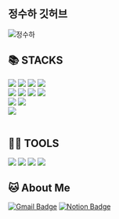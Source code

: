 ## 정수하 깃허브 <a id="waving">

![정수하](https://capsule-render.vercel.app/api?type=waving&height=200&text=Waving!&fontAlign=80&fontAlignY=40&color=gradient)

<div><h2>📚 STACKS</h2></div>

<div>
    <img src="https://img.shields.io/badge/Java-ED8B00?style=for-the-badge&logo=openjdk&logoColor=white"> 
    <img src="https://img.shields.io/badge/spring-6DB33F?style=for-the-badge&logo=spring&logoColor=white">
    <img src="https://img.shields.io/badge/oracle-F80000?style=for-the-badge&logo=oracle&logoColor=white">
    <img src="https://img.shields.io/badge/MySQL-00000F?style=for-the-badge&logo=mysql&logoColor=white">
    <br> 
    <img src="https://img.shields.io/badge/html5-E34F26?style=for-the-badge&logo=html5&logoColor=white"> 
    <img src="https://img.shields.io/badge/css-1572B6?style=for-the-badge&logo=css3&logoColor=white"> 
    <img src="https://img.shields.io/badge/javascript-F7DF1E?style=for-the-badge&logo=javascript&logoColor=black"> 
    <img src="https://img.shields.io/badge/jquery-0769AD?style=for-the-badge&logo=jquery&logoColor=white">
    <br>
    <img src="https://img.shields.io/badge/bootstrap-7952B3?style=for-the-badge&logo=bootstrap&logoColor=white">
    <img src="https://img.shields.io/badge/apache tomcat-F8DC75?style=for-the-badge&logo=apachetomcat&logoColor=white">
    <br>
    <img src="https://img.shields.io/badge/git-F05032?style=for-the-badge&logo=git&logoColor=white">
    <br>
</div>
<br> 
<div><h2>💪🏼 TOOLS</h2></div>

<div>
    <img src="https://img.shields.io/badge/github-181717?style=for-the-badge&logo=github&logoColor=white">
    <img src="https://img.shields.io/badge/Visual Studio Code-007ACC?style=for-the-badge&logo=Visual Studio Code&logoColor=white"/>
    <img src="https://img.shields.io/badge/Eclipse IDE-2C2255?style=for-the-badge&logo=Eclipse IDE&logoColor=white"/>
    <img src="https://img.shields.io/badge/IntelliJ IDEA-000000?style=for-the-badge&logo=IntelliJ IDEA&logoColor=white"/>
</div>

<div><h2>🐱 About Me</h2></div>

[![Gmail Badge](https://img.shields.io/badge/Gmail-d14836?style=for-the-badge&logo=Gmail&logoColor=white&link=mailto:mkiopl01@gmail.com)](mkiopl01@gmail.com)
  [![Notion Badge](https://img.shields.io/badge/Notion-000000?style=for-the-badge&logo=Notion&logoColor=white&link=https://www.notion.so/9fbefdd5d9ec4b00962d338bd7a73d70?v=f1677ee554f947d8ad51ba7373cd4c2a&pvs=4)](https://www.notion.so/9fbefdd5d9ec4b00962d338bd7a73d70?v=f1677ee554f947d8ad51ba7373cd4c2a&pvs=4)
